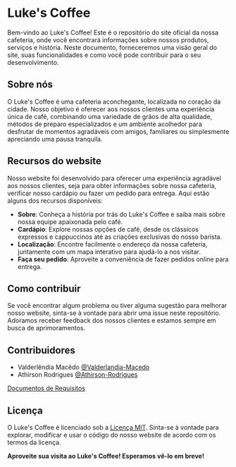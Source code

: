 # Luke's Coffee

Bem-vindo ao Luke's Coffee! Este é o repositório do site oficial da nossa cafeteria, onde você encontrará informações sobre nossos produtos, serviços e história. Neste documento, forneceremos uma visão geral do site, suas funcionalidades e como você pode contribuir para o seu desenvolvimento.

## Sobre nós

O  Luke's Coffee é uma cafeteria aconchegante, localizada no coração da cidade. Nosso objetivo é oferecer aos nossos clientes uma experiência única de café, combinando uma variedade de grãos de alta qualidade, métodos de preparo especializados e um ambiente acolhedor para desfrutar de momentos agradáveis com amigos, familiares ou simplesmente apreciando uma pausa tranquila.

## Recursos do website

Nosso website foi desenvolvido para oferecer uma experiência agradável aos nossos clientes, seja para obter informações sobre nossa cafeteria, verificar nosso cardápio ou fazer um pedido para entrega. Aqui estão alguns dos recursos disponíveis:


- **Sobre**: Conheça a história por trás do Luke's Coffee e saiba mais sobre nossa equipe apaixonada pelo café.
- **Cardápio**: Explore nossas opções de café, desde os clássicos expressos e cappuccinos até as criações exclusivas do nosso barista.
- **Localização**: Encontre facilmente o endereço da nossa cafeteria, juntamente com um mapa interativo para ajudá-lo a nos visitar.
- **Faça seu pedido**: Aproveite a conveniência de fazer pedidos online para entrega.

## Como contribuir

Se você encontrar algum problema ou tiver alguma sugestão para melhorar nosso website, sinta-se à vontade para abrir uma issue neste repositório. Adoramos receber feedback dos nossos clientes e estamos sempre em busca de aprimoramentos.

## Contribuidores

- Valderlêndia Macêdo [@Valderlandia-Macedo](https://github.com/Valderlandia-Macedo)
- Athirson Rodrigues [@Athirson-Rodrigues](https://github.com/)

 [Documentos de Requisitos](https://docs.google.com/document/d/1NHXRjrrOiGsjO_9SJc5CHK38SRb-bYaPy_LuBtFyDt8/edit?usp=sharing)



## Licença

O Luke's Coffee é licenciado sob a [Licença MIT](https://opensource.org/licenses/MIT). Sinta-se à vontade para explorar, modificar e usar o código do nosso website de acordo com os termos da licença.

**Aproveite sua visita ao Luke's Coffee! Esperamos vê-lo em breve!**
